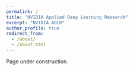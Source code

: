 ```yaml
---
permalink: /
title: "NVIDIA Applied Deep Learning Research"
excerpt: "NVIDIA ADLR"
author_profile: true
redirect_from: 
  - /about/
  - /about.html
---
```


Page under construction.